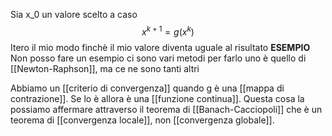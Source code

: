Sia x_0 un valore scelto a caso
$$ x^{k+1}=g(x^k)$$
Itero il mio modo finchè il mio valore diventa uguale al risultato
**ESEMPIO**
Non posso fare un esempio ci sono vari metodi per farlo uno è quello di [[Newton-Raphson]], ma ce ne sono tanti altri




Abbiamo un [[criterio di convergenza]] quando g è una [[mappa di contrazione]]. Se lo è allora è una [[funzione continua]]. Questa cosa la possiamo affermare attraverso il teorema di [[Banach-Cacciopoli]] che è un teorema di [[convergenza locale]], non [[convergenza globale]]. 